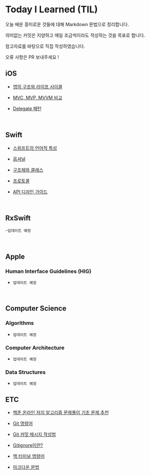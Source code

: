 # Today I Learned (TIL)

오늘 배운 흥미로운 것들에 대해 Markdown 문법으로 정리합니다. 

의미없는 커밋은 지양하고 매일 조금씩이라도 작성하는 것을 목표로 합니다.

참고자료를 바탕으로 직접 작성하였습니다.

오류 사항은 PR 보내주세요 ! 

## iOS
  - [앱의 구조와 라이프 사이클](./iOS/앱의%20구조와%20라이프%20사이클.md)
  
  - [MVC, MVP, MVVM 비교](./iOS/MVC,%20MVP,%20MVVM%20비교.md)
  
  -  [Delegate 패턴](./iOS/Delegate%20Pattern.md)

<br>

## Swift
  - [스위프트의 언어적 특성](./Swift/스위프트의%20언어적%20특성.md)
  
  - [옵셔널](./Swift/Optionals.md)

  - [구조체와 클래스](./Swift/Struct,%20Class.md)
  
  - [프로토콜](./Swift/Protocol.md)
  
  - [API 디자인 가이드](./Swift/API%20Design%20Guidelines.md)

<br>

## RxSwift
  -`업데이트 예정`

<br>

## Apple

### Human Interface Guidelines (HIG)
  - `업데이트 예정`

<br>

## Computer Science

### Algorithms
  - `업데이트 예정`

### Computer Architecture
  - `업데이트 예정`

### Data Structures
  - `업데이트 예정`

## ETC
  - [백준 온라인 저지 알고리즘 문제풀이 기초 문제 추천](./ETC/BOJ%20PS%20기초%20문제.md)
  
  - [Git 명령어](./ETC/Git%20Commit%20Message.md)
  
  - [Git 커밋 메시지 작성법](./ETC/Git%20Command%20Line.md)
  
  - [Gitignore이란?](./ETC/Gitignore.md)
  
  - [맥 터미널 명령어](./ETC/Mac%20Terminal%20Command.md)
  
  - [마크다운 문법](./ETC/Markdown.md)
